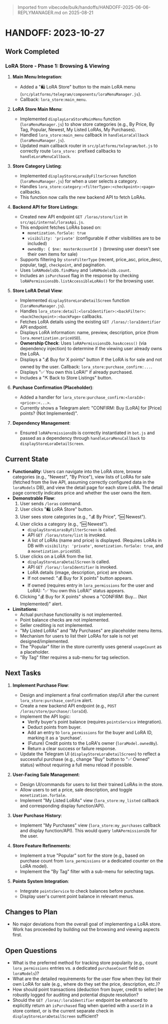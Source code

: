 > Imported from vibecode/bulk/handoffs/HANDOFF-2025-06-06-REPLYMANAGER.md on 2025-08-21

# HANDOFF: 2023-10-27

## Work Completed

### LoRA Store - Phase 1: Browsing & Viewing

1.  **Main Menu Integration**:
    *   Added a "🛍️ LoRA Store" button to the main LoRA menu (`src/platforms/telegram/components/loraMenuManager.js`).
    *   Callback: `lora_store:main_menu`.

2.  **LoRA Store Main Menu**:
    *   Implemented `displayLoraStoreMainMenu` function (`loraMenuManager.js`) to show store categories (e.g., By Price, By Tag, Popular, Newest, My Listed LoRAs, My Purchases).
    *   Handled `lora_store:main_menu` callback in `handleLoraCallback` (`loraMenuManager.js`).
    *   Updated main callback router in `src/platforms/telegram/bot.js` to correctly route `lora_store:` prefixed callbacks to `handleLoraMenuCallback`.

3.  **Store Category Listing**:
    *   Implemented `displayStoreLorasByFilterScreen` function (`loraMenuManager.js`) for when a user selects a category.
    *   Handles `lora_store:category:<filterType>:<checkpoint>:<page>` callbacks.
    *   This function now calls the new backend API to fetch LoRAs.

4.  **Backend API for Store Listings**:
    *   Created new API endpoint `GET /loras/store/list` in `src/api/internal/lorasApi.js`.
    *   This endpoint fetches LoRAs based on:
        *   `monetization.forSale: true`
        *   `visibility: 'private'` (configurable if other visibilities are to be included)
        *   `ownedBy: { $ne: masterAccountId }` (browsing user doesn't see their own items for sale)
    *   Supports filtering by `storeFilterType` (recent, price_asc, price_desc, popular, tag), `checkpoint`, and pagination.
    *   Uses `loRAModelsDb.findMany` and `loRAModelsDb.count`.
    *   Includes an `isPurchased` flag in the response by checking `loRAPermissionsDb.listAccessibleLoRAs()` for the browsing user.

5.  **Store LoRA Detail View**:
    *   Implemented `displayStoreLoraDetailScreen` function (`loraMenuManager.js`).
    *   Handles `lora_store:detail:<loraIdentifier>:<backFilter>:<backCheckpoint>:<backPage>` callbacks.
    *   Fetches LoRA details using the existing `GET /loras/:loraIdentifier` API endpoint.
    *   Displays LoRA information: name, preview, description, price (from `lora.monetization.priceUSD`).
    *   **Ownership Check**: Uses `loRAPermissionsDb.hasAccess()` (via dependency injection) to determine if the viewing user already owns the LoRA.
    *   Displays a "💰 Buy for X points" button if the LoRA is for sale and not owned by the user. Callback: `lora_store:purchase_confirm:...`.
    *   Displays "✅ You own this LoRA!" if already purchased.
    *   Includes a "⇱ Back to Store Listings" button.

6.  **Purchase Confirmation (Placeholder)**:
    *   Added a handler for `lora_store:purchase_confirm:<loraId>:<price>:<...>`.
    *   Currently shows a Telegram alert: "CONFIRM: Buy [LoRA] for [Price] points? (Not Implemented)".

7.  **Dependency Management**:
    *   Ensured `loRAPermissionsDb` is correctly instantiated in `bot.js` and passed as a dependency through `handleLoraMenuCallback` to `displayStoreLoraDetailScreen`.

## Current State

*   **Functionality**: Users can navigate into the LoRA store, browse categories (e.g., "Newest", "By Price"), view lists of LoRAs for sale (fetched from the live API, assuming correctly configured data in the `loraModels` DB), and view the detail page for each store LoRA. The detail page correctly indicates price and whether the user owns the item.
*   **Demonstrable Flow**:
    1.  User sends `/loras` command.
    2.  User clicks "🛍️ LoRA Store" button.
    3.  User sees store categories (e.g., "💰 By Price", "🆕 Newest").
    4.  User clicks a category (e.g., "🆕 Newest").
        *   `displayStoreLorasByFilterScreen` is called.
        *   API `GET /loras/store/list` is invoked.
        *   A list of LoRAs (name and price) is displayed. (Requires LoRAs in DB with `visibility: 'private'`, `monetization.forSale: true`, and a `monetization.priceUSD`).
    5.  User clicks on a LoRA from the list.
        *   `displayStoreLoraDetailScreen` is called.
        *   API `GET /loras/:loraIdentifier` is invoked.
        *   LoRA details (image, description, price) are shown.
        *   If not owned: "💰 Buy for X points" button appears.
        *   If owned (requires entry in `lora_permissions` for the user and LoRA): "✅ You own this LoRA!" status appears.
    6.  Clicking "💰 Buy for X points" shows a "CONFIRM: Buy... (Not Implemented)" alert.
*   **Limitations**:
    *   Actual purchase functionality is not implemented.
    *   Point balance checks are not implemented.
    *   Seller crediting is not implemented.
    *   "My Listed LoRAs" and "My Purchases" are placeholder menu items.
    *   Mechanism for users to list their LoRAs for sale is not yet designed/implemented.
    *   The "Popular" filter in the store currently uses general `usageCount` as a placeholder.
    *   "By Tag" filter requires a sub-menu for tag selection.

## Next Tasks

1.  **Implement Purchase Flow**:
    *   Design and implement a final confirmation step/UI after the current `lora_store:purchase_confirm` alert.
    *   Create a new backend API endpoint (e.g., `POST /loras/store/purchase/:loraId`).
    *   Implement the API logic:
        *   Verify buyer's point balance (requires `pointsService` integration).
        *   Deduct points from buyer.
        *   Add an entry to `lora_permissions` for the buyer and LoRA ID, marking it as a 'purchase'.
        *   (Future) Credit points to the LoRA's owner (`loraModel.ownedBy`).
        *   Return a clear success or failure response.
    *   Update the Telegram UI (`displayStoreLoraDetailScreen`) to reflect a successful purchase (e.g., change "Buy" button to "✅ Owned" status) without requiring a full menu reload if possible.

2.  **User-Facing Sale Management**:
    *   Design UI/commands for users to list their trained LoRAs in the store.
    *   Allow users to set a price, sale description, and toggle `monetization.forSale`.
    *   Implement "My Listed LoRAs" view (`lora_store:my_listed` callback and corresponding display function/API).

3.  **User Purchase History**:
    *   Implement "My Purchases" view (`lora_store:my_purchases` callback and display function/API). This would query `loRAPermissionsDb` for the user.

4.  **Store Feature Refinements**:
    *   Implement a true "Popular" sort for the store (e.g., based on purchase count from `lora_permissions` or a dedicated counter on the LoRA model).
    *   Implement the "By Tag" filter with a sub-menu for selecting tags.

5.  **Points System Integration**:
    *   Integrate `pointsService` to check balances before purchase.
    *   Display user's current point balance in relevant menus.

## Changes to Plan
*   No major deviations from the overall goal of implementing a LoRA store. Work has proceeded by building out the browsing and viewing aspects first.

## Open Questions

*   What is the preferred method for tracking store popularity (e.g., count `lora_permissions` entries vs. a dedicated `purchaseCount` field on `loraModels`)?
*   What are the detailed requirements for the user flow when they list their own LoRA for sale (e.g., where do they set the price, description, etc.)?
*   How should point transactions (deduction from buyer, credit to seller) be robustly logged for auditing and potential dispute resolution?
*   Should the `GET /loras/:loraIdentifier` endpoint be enhanced to explicitly return an `isPurchased` flag when queried with a `userId` in a store context, or is the current separate check in `displayStoreLoraDetailScreen` sufficient?